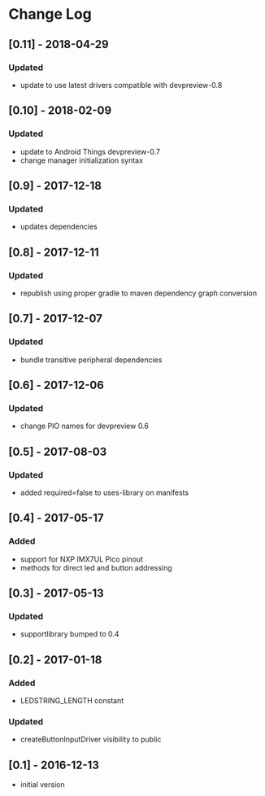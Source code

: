 # Change Log

## [0.11] - 2018-04-29
### Updated
- update to use latest drivers compatible with devpreview-0.8

## [0.10] - 2018-02-09
### Updated
- update to Android Things devpreview-0.7
- change manager initialization syntax

## [0.9] - 2017-12-18
### Updated
- updates dependencies

## [0.8] - 2017-12-11
### Updated
- republish using proper gradle to maven dependency graph conversion

## [0.7] - 2017-12-07
### Updated
- bundle transitive peripheral dependencies

## [0.6] - 2017-12-06
### Updated
- change PIO names for devpreview 0.6

## [0.5] - 2017-08-03
### Updated
- added required=false to uses-library on manifests

## [0.4] - 2017-05-17
### Added
- support for NXP IMX7UL Pico pinout
- methods for direct led and button addressing

## [0.3] - 2017-05-13
### Updated
- supportlibrary bumped to 0.4

## [0.2] - 2017-01-18
### Added
- LEDSTRING_LENGTH constant

### Updated
- createButtonInputDriver visibility to public

## [0.1] - 2016-12-13
- initial version
